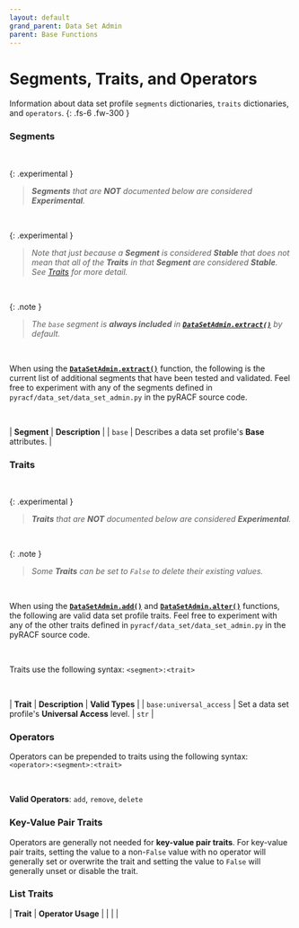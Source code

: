 ```yaml
---
layout: default
grand_parent: Data Set Admin
parent: Base Functions
---
```


# Segments, Traits, and Operators

Information about data set profile `segments` dictionaries, `traits` dictionaries, and `operators`.
{: .fs-6 .fw-300 }

### Segments

&nbsp;

{: .experimental }
> _**Segments** that are **NOT** documented below are considered **Experimental**._

&nbsp;

{: .experimental }
> _Note that just because a **Segment** is considered **Stable** that does not mean that all of the **Traits** in that **Segment** are considered **Stable**. See [Traits](#traits) for more detail._

&nbsp;

{: .note }
> _The `base` segment is **always included** in **[`DataSetAdmin.extract()`](../extract#datasetadminextract)** by default._

&nbsp;

When using the **[`DataSetAdmin.extract()`](../extract#datasetadminextract)** function, the following is the current list of additional segments that have been tested and validated. Feel free to experiment with any of the segments defined in `pyracf/data_set/data_set_admin.py` in the pyRACF source code.

&nbsp;

| **Segment** | **Description** |
| `base` | Describes a data set profile's **Base** attributes. |

### Traits

&nbsp;

{: .experimental }
> _**Traits** that are **NOT** documented below are considered **Experimental**._

&nbsp;

{: .note }
> _Some **Traits** can be set to `False` to delete their existing values._

&nbsp;

When using the **[`DataSetAdmin.add()`](../add#datasetadminadd)** and **[`DataSetAdmin.alter()`](../alter#datasetadminalter)** functions, the following are valid data set profile traits. Feel free to experiment with any of the other traits defined in `pyracf/data_set/data_set_admin.py` in the pyRACF source code.

&nbsp;

Traits use the following syntax: `<segment>:<trait>`

&nbsp;

| **Trait** | **Description** | **Valid Types** |
| `base:universal_access` | Set a data set profile's **Universal Access** level. | `str` |


### Operators

Operators can be prepended to traits using the following syntax: `<operator>:<segment>:<trait>`

&nbsp;

**Valid Operators**: `add`, `remove`, `delete`

### Key-Value Pair Traits

Operators are generally not needed for **key-value pair traits**. For key-value pair traits, setting the value to a non-`False` value with no operator will generally set or overwrite the trait and setting the value to `False` will generally unset or disable the trait.

### List Traits

| **Trait** | **Operator Usage** |
| | |